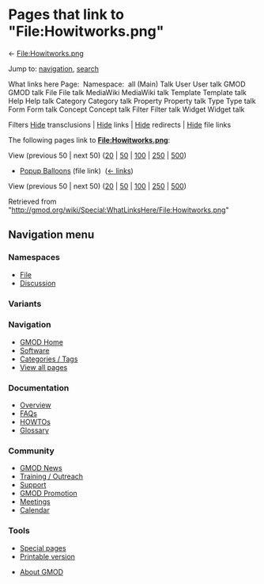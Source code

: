<div id="mw-page-base" class="noprint">

</div>

<div id="mw-head-base" class="noprint">

</div>

<div id="content" class="mw-body" role="main">

<span id="top"></span>

<div id="mw-js-message" style="display:none;">

</div>



# <span dir="auto">Pages that link to "File:Howitworks.png"</span>

<div id="bodyContent">

<div id="contentSub">

← [File:Howitworks.png](/wiki/File:Howitworks.png "File:Howitworks.png")

</div>

<div id="jump-to-nav" class="mw-jump">

Jump to: [navigation](#mw-navigation), [search](#p-search)

</div>

<div id="mw-content-text">

What links here Page:  Namespace:  all (Main) Talk User User talk GMOD
GMOD talk File File talk MediaWiki MediaWiki talk Template Template talk
Help Help talk Category Category talk Property Property talk Type Type
talk Form Form talk Concept Concept talk Filter Filter talk Widget
Widget talk

Filters
[Hide](/mediawiki/index.php?title=Special:WhatLinksHere/File:Howitworks.png&hidetrans=1 "Special:WhatLinksHere/File:Howitworks.png")
transclusions \|
[Hide](/mediawiki/index.php?title=Special:WhatLinksHere/File:Howitworks.png&hidelinks=1 "Special:WhatLinksHere/File:Howitworks.png")
links \|
[Hide](/mediawiki/index.php?title=Special:WhatLinksHere/File:Howitworks.png&hideredirs=1 "Special:WhatLinksHere/File:Howitworks.png")
redirects \|
[Hide](/mediawiki/index.php?title=Special:WhatLinksHere/File:Howitworks.png&hideimages=1 "Special:WhatLinksHere/File:Howitworks.png")
file links

The following pages link to
**[File:Howitworks.png](/wiki/File:Howitworks.png "File:Howitworks.png")**:

View (previous 50 \| next 50)
([20](/mediawiki/index.php?title=Special:WhatLinksHere/File:Howitworks.png&limit=20 "Special:WhatLinksHere/File:Howitworks.png")
\|
[50](/mediawiki/index.php?title=Special:WhatLinksHere/File:Howitworks.png&limit=50 "Special:WhatLinksHere/File:Howitworks.png")
\|
[100](/mediawiki/index.php?title=Special:WhatLinksHere/File:Howitworks.png&limit=100 "Special:WhatLinksHere/File:Howitworks.png")
\|
[250](/mediawiki/index.php?title=Special:WhatLinksHere/File:Howitworks.png&limit=250 "Special:WhatLinksHere/File:Howitworks.png")
\|
[500](/mediawiki/index.php?title=Special:WhatLinksHere/File:Howitworks.png&limit=500 "Special:WhatLinksHere/File:Howitworks.png"))

- [Popup Balloons](/wiki/Popup_Balloons "Popup Balloons") (file link) ‎
  <span class="mw-whatlinkshere-tools">([←
  links](/mediawiki/index.php?title=Special:WhatLinksHere&target=Popup+Balloons "Special:WhatLinksHere"))</span>

View (previous 50 \| next 50)
([20](/mediawiki/index.php?title=Special:WhatLinksHere/File:Howitworks.png&limit=20 "Special:WhatLinksHere/File:Howitworks.png")
\|
[50](/mediawiki/index.php?title=Special:WhatLinksHere/File:Howitworks.png&limit=50 "Special:WhatLinksHere/File:Howitworks.png")
\|
[100](/mediawiki/index.php?title=Special:WhatLinksHere/File:Howitworks.png&limit=100 "Special:WhatLinksHere/File:Howitworks.png")
\|
[250](/mediawiki/index.php?title=Special:WhatLinksHere/File:Howitworks.png&limit=250 "Special:WhatLinksHere/File:Howitworks.png")
\|
[500](/mediawiki/index.php?title=Special:WhatLinksHere/File:Howitworks.png&limit=500 "Special:WhatLinksHere/File:Howitworks.png"))

</div>

<div class="printfooter">

Retrieved from
"<http://gmod.org/wiki/Special:WhatLinksHere/File:Howitworks.png>"

</div>

<div id="catlinks" class="catlinks catlinks-allhidden">

</div>

<div class="visualClear">

</div>

</div>

</div>

<div id="mw-navigation">

## Navigation menu

<div id="mw-head">



<div id="left-navigation">

<div id="p-namespaces" class="vectorTabs" role="navigation"
aria-labelledby="p-namespaces-label">

### Namespaces

- <span id="ca-nstab-image"><a href="/wiki/File:Howitworks.png" accesskey="c"
  title="View the file page [c]">File</a></span>
- <span id="ca-talk"><a
  href="/mediawiki/index.php?title=File_talk:Howitworks.png&amp;action=edit&amp;redlink=1"
  accesskey="t"
  title="Discussion about the content page [t]">Discussion</a></span>

</div>

<div id="p-variants" class="vectorMenu emptyPortlet" role="navigation"
aria-labelledby="p-variants-label">

### 

### Variants[](#)

<div class="menu">

</div>

</div>

</div>

<div id="right-navigation">





</div>



</div>

</div>

</div>

<div id="mw-panel">

<div id="p-logo" role="banner">

<a href="/wiki/Main_Page"
style="background-image: url(http://gmod.org/images/GMOD-cogs.png);"
title="Visit the main page"></a>

</div>

<div id="p-Navigation" class="portal" role="navigation"
aria-labelledby="p-Navigation-label">

### Navigation

<div class="body">

- <span id="n-GMOD-Home">[GMOD Home](/wiki/Main_Page)</span>
- <span id="n-Software">[Software](/wiki/GMOD_Components)</span>
- <span id="n-Categories-.2F-Tags">[Categories /
  Tags](/wiki/Categories)</span>
- <span id="n-View-all-pages">[View all
  pages](/wiki/Special:AllPages)</span>

</div>

</div>

<div id="p-Documentation" class="portal" role="navigation"
aria-labelledby="p-Documentation-label">

### Documentation

<div class="body">

- <span id="n-Overview">[Overview](/wiki/Overview)</span>
- <span id="n-FAQs">[FAQs](/wiki/Category:FAQ)</span>
- <span id="n-HOWTOs">[HOWTOs](/wiki/Category:HOWTO)</span>
- <span id="n-Glossary">[Glossary](/wiki/Glossary)</span>

</div>

</div>

<div id="p-Community" class="portal" role="navigation"
aria-labelledby="p-Community-label">

### Community

<div class="body">

- <span id="n-GMOD-News">[GMOD News](/wiki/GMOD_News)</span>
- <span id="n-Training-.2F-Outreach">[Training /
  Outreach](/wiki/Training_and_Outreach)</span>
- <span id="n-Support">[Support](/wiki/Support)</span>
- <span id="n-GMOD-Promotion">[GMOD
  Promotion](/wiki/GMOD_Promotion)</span>
- <span id="n-Meetings">[Meetings](/wiki/Meetings)</span>
- <span id="n-Calendar">[Calendar](/wiki/Calendar)</span>

</div>

</div>

<div id="p-tb" class="portal" role="navigation"
aria-labelledby="p-tb-label">

### Tools

<div class="body">

- <span id="t-specialpages"><a href="/wiki/Special:SpecialPages" accesskey="q"
  title="A list of all special pages [q]">Special pages</a></span>
- <span id="t-print"><a
  href="/mediawiki/index.php?title=Special:WhatLinksHere/File:Howitworks.png&amp;printable=yes"
  rel="alternate" accesskey="p"
  title="Printable version of this page [p]">Printable version</a></span>

</div>

</div>

</div>

</div>

<div id="footer" role="contentinfo">

- <span id="footer-places-about">[About
  GMOD](/wiki/GMOD:About "GMOD:About")</span>

<!-- -->






</div>
